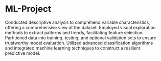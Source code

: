# ML-Project
Conducted descriptive analysis to comprehend variable characteristics, offering a comprehensive view of the dataset.
 Employed visual exploration methods to extract patterns and trends, facilitating feature selection.
 Partitioned data into training, testing, and optional validation sets to ensure trustworthy model evaluation.
 Utilized advanced classification algorithms and integrated machine learning techniques to construct a resilient predictive model.
